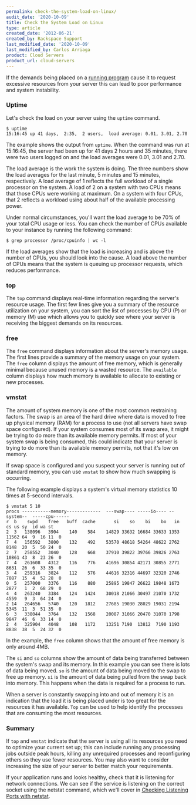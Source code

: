 ```yaml
---
permalink: check-the-system-load-on-linux/
audit_date: '2020-10-09'
title: Check the System Load on Linux
type: article
created_date: '2012-06-21'
created_by: Rackspace Support
last_modified_date: '2020-10-09'
last_modified_by: Carlos Arriaga
product: Cloud Servers
product_url: cloud-servers
---
```


If the demands being placed on a [running program](/support/how-to/checking-running-services-on-linux)
cause it to request excessive resources from your server this can lead
to poor performance and system instability.

### Uptime

Let's check the load on your server using the `uptime` command.

    $ uptime
    15:16:45 up 41 days,  2:35,  2 users,  load average: 0.01, 3.01, 2.70

The example shows the output from `uptime`. When the command was run at
15:16:45, the server had been up for 41 days 2 hours and 35 minutes,
there were two users logged on and the load averages were 0.01, 3.01 and
2.70.

The load average is the work the system is doing. The
three numbers show the load averages for the last minute, 5 minutes and
15 minutes, respectively. A load average of 1 reflects the
full workload of a single processor on the system. A load
of 2 on a system with two CPUs means that
those CPUs were working at maximum. On a
system with four CPUs, that 2 reflects a workload using about half of
the available processing power.

Under normal circumstances, you'll want the load average to be 70% of
your total CPU usage or less. You can check the number of CPUs available
to your instance by running the following command:

    $ grep processor /proc/cpuinfo | wc -l

If the load averages show that the load is increasing and is above the
number of CPUs, you should look into the cause. A load above the number
of CPUs means that the system is queuing up processor requests, which 
reduces performance.

### top

The `top` command displays real-time information regarding the server's
resource usage. The first few lines give you a summary of the
resource utilization on your system, you can sort the list of
processes by CPU (P) or memory (M) use which allows you to quickly see
where your server is receiving the biggest demands on its resources.

### free

The `free` command displays information about the server's memory usage. 
The first lines provide a summary of the memory usage on your system.  
The `free` column displays the amount of free memory, which is generally minimal
because unused memory is a wasted resource.  The  `available` column displays
how much memory is available to allocate to existing or new processes.

### vmstat

 The amount of system memory is one of the most common restraining factors. 
 The swap is an area of the hard drive where data is moved to free up 
 physical memory (RAM) for a process to use (not all servers have swap space configured). 
 If your system consumes most of its swap area, it might be trying to do 
 more than its available memory permits. If most of your system swap 
 is being consumed, this could indicate that your server is trying to do 
 more than its available memory permits, not that it's low on memory.  

If swap space is configured and you suspect your server is running out
of standard memory, you can use `vmstat` to show how much swapping is
occurring.

The following example displays a system's virtual memory statistics 10
times at 5-second intervals.

    $ vmstat 5 10
    procs -----------memory-------------  ---swap---- -----io---- --system--  -----cpu------
    r  b    swpd    free   buff  cache       si    so    bi    bo   in    cs us sy  id wa st
    2  3   138096   3904    140    584    14829 33632 16684 33633 1353 11562 64  9  16 11  0
    7  4   156592   3800    132    492    53570 48618 54264 48622 2762 8148  20  5  50 24  0
    2  7   258552   3040    128    668    37910 39822 39766 39826 2763 10861 43  8  23 26  0
    7  4   261608   4312    116    776    41696 30854 42171 30855 2771 8631  26  6  33 35  0
    3  4   259316   3824    112    576    44616 32316 44697 32320 2746 7087  15  4  52 28  0
    0  5   257000   3376    116    880    25895 19847 26622 19848 1673 2877   1  2  68 29  0
    4  4   263240   3384    124   1424    30018 21066 30497 21070 1732 4559   9  3  64 24  0
    2 14   264656   5740    120   1812    27685 19030 28029 19031 2194 5345  11  3  51 35  0
    6  3   338044   3764    132   1568    20087 31066 20470 31070 1798 9847  46  6  33 14  0
    2  4   325904   4048    108   1172    13251 7190  13812  7190 1193 8838  38  5  24 32  0

In the example, the `free` column shows that the amount of free memory is
only around 4MB.

The `si` and `so` columns show the amount of data being transferred
between the system's swap and its memory. In this example you can see
there is lots of data being moved. `so` is the amount of data being
moved to the swap to free up memory. `si` is the amount of data being
pulled from the swap back into memory. This happens when the data is
required for a process to run.

When a server is constantly swapping into and out of memory it is an
indication that the load it is being placed under is too great for the
resources it has available. `Top` can be used to help identify the
processes that are consuming the most resources.

### Summary

If `top` and `vmstat` indicate that the server is using all its resources
you need to optimize your current set up; this can include
running any processing jobs outside peak hours, killing any unrequired
processes and reconfiguring others so they use fewer resources. You may 
also want to consider increasing the size of your server to better match
your requirements.

If your application runs and looks healthy,  check that it is listening for
network connections. We can see if the service is listening on the correct 
socket using the netstat command, which we'll cover in [Checking Listening Ports with netstat](/support/how-to/checking-listening-ports-with-netstat).
